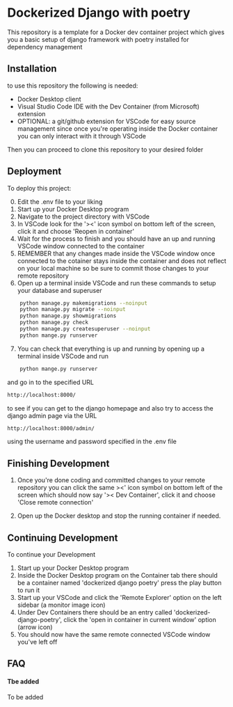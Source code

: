 
# Dockerized Django with poetry

This repository is a template for a Docker dev container project which gives you a basic setup of django framework with poetry installed for dependency management


## Installation

to use this repository the following is needed:
- Docker Desktop client
- Visual Studio Code IDE with the Dev Container (from Microsoft) extension
- OPTIONAL: a git/github extension for VSCode for easy source management since once you're operating inside the Docker container you can only interact with it through VSCode

Then you can proceed to clone this repository to your desired folder
## Deployment

To deploy this project:

0. Edit the .env file to your liking
1. Start up your Docker Desktop program
2. Navigate to the project directory with VSCode
3. In VSCode look for the '><' icon symbol on bottom left of the screen, click it and choose 'Reopen in container'
4. Wait for the process to finish and you should have an up and running VSCode window connected to the container
5. REMEMBER that any changes made inside the VSCode window once connected to the cotainer stays inside the container and does not reflect on your local machine so be sure to commit those changes to your remote repository
6. Open up a terminal inside VSCode and run these commands to setup your database and superuser
```bash
    python manage.py makemigrations --noinput
    python manage.py migrate --noinput
    python manage.py showmigrations
    python manage.py check
    python manage.py createsuperuser --noinput
    python mange.py runserver
```
7. You can check that everything is up and running by opening up a terminal inside VSCode and run
```bash
    python mange.py runserver
```
and go in to the specified URL
```bash
http://localhost:8000/
```
to see if you can get to the django homepage and also try to access the django admin page via the URL
```bash
http://localhost:8000/admin/
```
using the username and password specified in the .env file

## Finishing Development

1. Once you're done coding and committed changes to your remote repository you can click the same ><' icon symbol on bottom left of the screen which should now say '>< Dev Container', click it and choose 'Close remote connection'

2. Open up the Docker desktop and stop the running container if needed.

## Continuing Development

To continue your Development
1. Start up your Docker Desktop program
2. Inside the Docker Desktop program on the Container tab there should be a container named 'dockerized django poetry' press the play button to run it
3. Start up your VSCode and click the 'Remote Explorer' option on the left sidebar (a monitor image icon)
4. Under Dev Containers there should be an entry called 'dockerized-django-poetry', click the 'open in container in current window' option (arrow icon)
5. You should now have the same remote connected VSCode window you've left off
## FAQ

#### Tbe added

To be added
